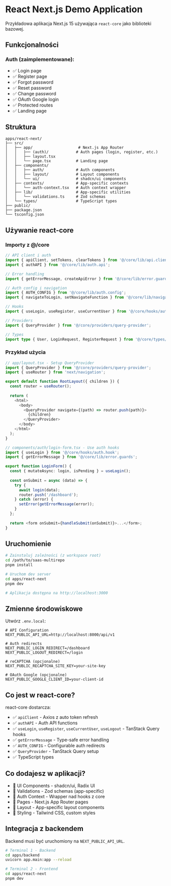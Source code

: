 # React Next.js Demo Application

Przykładowa aplikacja Next.js 15 używająca `react-core` jako biblioteki bazowej.

## Funkcjonalności

### Auth (zaimplementowane):
- ✅ Login page
- ✅ Register page  
- ✅ Forgot password
- ✅ Reset password
- ✅ Change password
- ✅ OAuth Google login
- ✅ Protected routes
- ✅ Landing page

## Struktura

```
apps/react-next/
├── src/
│   ├── app/                    # Next.js App Router
│   │   ├── (auth)/            # Auth pages (login, register, etc.)
│   │   ├── layout.tsx
│   │   └── page.tsx           # Landing page
│   ├── components/
│   │   ├── auth/              # Auth components
│   │   ├── layout/            # Layout components
│   │   └── ui/                # shadcn/ui components
│   ├── contexts/              # App-specific contexts
│   │   └── auth-context.tsx   # Auth context wrapper
│   ├── lib/                   # App-specific utilities
│   │   └── validations.ts     # Zod schemas
│   └── types/                 # TypeScript types
├── public/
├── package.json
└── tsconfig.json
```

## Używanie react-core

### Importy z @/core

```typescript
// API client i auth
import { apiClient, setTokens, clearTokens } from '@/core/lib/api.client';
import { authAPI } from '@/core/lib/auth.api';

// Error handling
import { getErrorMessage, createApiError } from '@/core/lib/error.guards';

// Auth config i navigation
import { AUTH_CONFIG } from '@/core/lib/auth.config';
import { navigateToLogin, setNavigateFunction } from '@/core/lib/navigation';

// Hooks
import { useLogin, useRegister, useCurrentUser } from '@/core/hooks/auth.hook';

// Providers
import { QueryProvider } from '@/core/providers/query-provider';

// Types
import type { User, LoginRequest, RegisterRequest } from '@/core/types/auth.type';
```

### Przykład użycia

```typescript
// app/layout.tsx - Setup QueryProvider
import { QueryProvider } from '@/core/providers/query-provider';
import { useRouter } from 'next/navigation';

export default function RootLayout({ children }) {
  const router = useRouter();
  
  return (
    <html>
      <body>
        <QueryProvider navigate={(path) => router.push(path)}>
          {children}
        </QueryProvider>
      </body>
    </html>
  );
}

// components/auth/login-form.tsx - Use auth hooks
import { useLogin } from '@/core/hooks/auth.hook';
import { getErrorMessage } from '@/core/lib/error.guards';

export function LoginForm() {
  const { mutateAsync: login, isPending } = useLogin();
  
  const onSubmit = async (data) => {
    try {
      await login(data);
      router.push('/dashboard');
    } catch (error) {
      setError(getErrorMessage(error));
    }
  };
  
  return <form onSubmit={handleSubmit(onSubmit)}>...</form>;
}
```

## Uruchomienie

```bash
# Zainstaluj zależności (z workspace root)
cd /path/to/saas-multirepo
pnpm install

# Uruchom dev server
cd apps/react-next
pnpm dev

# Aplikacja dostępna na http://localhost:3000
```

## Zmienne środowiskowe

Utwórz `.env.local`:

```env
# API Configuration
NEXT_PUBLIC_API_URL=http://localhost:8000/api/v1

# Auth redirects
NEXT_PUBLIC_LOGIN_REDIRECT=/dashboard
NEXT_PUBLIC_LOGOUT_REDIRECT=/login

# reCAPTCHA (opcjonalne)
NEXT_PUBLIC_RECAPTCHA_SITE_KEY=your-site-key

# OAuth Google (opcjonalne)
NEXT_PUBLIC_GOOGLE_CLIENT_ID=your-client-id
```

## Co jest w react-core?

react-core dostarcza:
- ✅ `apiClient` - Axios z auto token refresh
- ✅ `authAPI` - Auth API functions
- ✅ `useLogin`, `useRegister`, `useCurrentUser`, `useLogout` - TanStack Query hooks
- ✅ `getErrorMessage` - Type-safe error handling
- ✅ `AUTH_CONFIG` - Configurable auth redirects
- ✅ `QueryProvider` - TanStack Query setup
- ✅ TypeScript types

## Co dodajesz w aplikacji?

- 📝 UI Components - shadcn/ui, Radix UI
- 📝 Validations - Zod schemas (app-specific)
- 📝 Auth Context - Wrapper nad hooks z core
- 📝 Pages - Next.js App Router pages
- 📝 Layout - App-specific layout components
- 📝 Styling - Tailwind CSS, custom styles

## Integracja z backendem

Backend musi być uruchomiony na `NEXT_PUBLIC_API_URL`.

```bash
# Terminal 1 - Backend
cd apps/backend
uvicorn app.main:app --reload

# Terminal 2 - Frontend
cd apps/react-next
pnpm dev
```
